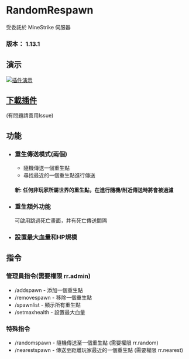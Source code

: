 # RandomRespawn
受委託於 MineStrike 伺服器

### 版本： 1.13.1


## 演示
[![插件演示](https://img.youtube.com/vi/0tXYNqHz65o/0.jpg)](https://www.youtube.com/watch?v=0tXYNqHz65o)

## [下載插件](http://gestyy.com/wZsJc0)
(有問題請善用Issue)


## 功能

- ### 重生傳送模式(兩個)
  - 隨機傳送一個重生點
  - 尋找最近的一個重生點進行傳送
  #### 新: 任何非玩家所屬世界的重生點，在進行隨機/附近傳送時將會被過濾
  
- ### 重生額外功能

  可啟用跳過死亡畫面，并有死亡傳送間隔
  
- ### 設置最大血量和HP規模
  
## 指令
  ### 管理員指令(需要權限 rr.admin)
  - /addspawn <name> - 添加一個重生點
  - /removespawn <name> - 移除一個重生點
  - /spawnlist - 顯示所有重生點
  - /setmaxhealth - 設置最大血量
  ### 特殊指令
  - /randomspawn - 隨機傳送至一個重生點 (需要權限 rr.random)
  - /nearestspawn - 傳送至距離玩家最近的一個重生點 (需要權限 rr.nearest)
 
  
  
